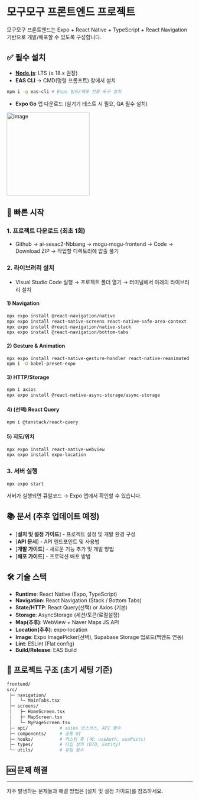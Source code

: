# 모구모구 프론트엔드 프로젝트
모구모구 프론트엔드는 Expo + React Native + TypeScript + React Navigation 기반으로 개발/배포할 수 있도록 구성합니다.

## ✅ 필수 설치
- [**Node.js**](https://nodejs.org/ko/download): LTS (≥ 18.x 권장)
- **EAS CLI** → CMD(명령 프롬프트) 창에서 설치
```bash
npm i -g eas-cli # Expo 빌드/배포 전용 도구 설치
```
- **Expo Go** 앱 다운로드 (실기기 테스트 시 필요, QA 필수 설치)
<img width="224" height="225" alt="image" src="https://github.com/user-attachments/assets/0b6a5927-9269-43ea-aa5b-e061bccce9b8" />

## 🚀 빠른 시작
### 1. 프로젝트 다운로드 (최초 1회)
- Github → ai-sesac2-Nbbang → mogu-mogu-frontend → Code → Download ZIP → 작업할 디렉토리에 압출 풀기
### 2. 라이브러리 설치
- Visual Studio Code 실행 → 프로젝트 폴더 열기 → 터미널에서 아래의 라이브러리 설치
#### 1) Navigation
```bash
npx expo install @react-navigation/native
npx expo install react-native-screens react-native-safe-area-context
npx expo install @react-navigation/native-stack
npx expo install @react-navigation/bottom-tabs
```
#### 2) Gesture & Animation
```bash
npx expo install react-native-gesture-handler react-native-reanimated
npm i -D babel-preset-expo
```
#### 3) HTTP/Storage
```bash
npm i axios
npx expo install @react-native-async-storage/async-storage
```
#### 4) (선택) React Query
```bash
npm i @tanstack/react-query
```
#### 5) 지도/위치
```bash
npx expo install react-native-webview
npx expo install expo-location
```

### 3. 서버 실행
```bash
npx expo start
```
서버가 실행되면 큐알코드 → Expo 앱에서 확인할 수 있습니다.

## 📚 문서 (추후 업데이트 예정)
- [**설치 및 설정 가이드**] - 프로젝트 설정 및 개발 환경 구성
- [**API 문서**] - API 엔드포인트 및 사용법
- [**개발 가이드**] - 새로운 기능 추가 및 개발 방법
- [**배포 가이드**] - 프로덕션 배포 방법

## 🛠 기술 스택
- **Runtime**: React Native (Expo, TypeScript)
- **Navigation**: React Navigation (Stack / Bottom Tabs)
- **State/HTTP**: React Query(선택) or Axios (기본)
- **Storage**: AsyncStorage (세션/토큰/로컬설정)
- **Map(추후)**: WebView + Naver Maps JS API
- **Location(추후)**: expo-location
- **Image**: Expo ImagePicker(선택), Supabase Storage 업로드(백엔드 연동)
- **Lint**: ESLint (Flat config)
- **Build/Release**: EAS Build

## 📁 프로젝트 구조 (초기 세팅 기준)
```bash
frontend/
src/
 ├─ navigation/
 │   └─ MainTabs.tsx
 ├─ screens/
 │   ├─ HomeScreen.tsx
 │   ├─ MapScreen.tsx
 │   └─ MyPageScreen.tsx
 ├─ api/            # axios 인스턴스, API 함수
 ├─ components/     # 공통 UI
 ├─ hooks/          # 커스텀 훅 (예: useAuth, usePosts)
 ├─ types/          # 타입 정의 (DTO, Entity)
 └─ utils/          # 유틸 함수
```

## 🆘 문제 해결
---
자주 발생하는 문제들과 해결 방법은 [설치 및 설정 가이드]를 참조하세요.
